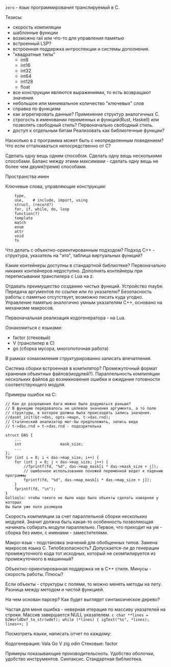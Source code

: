 `zero` - язык программирования транслируемый в C.

Тезисы:
* скорость компиляции
* шаблонные функции
* возможно raii или что-то для управления памятью
* встроенный LSP?
* встроенная поддержка интроспекции и системы дополнения.
* "квадратные типы" 
    - int8
    - int16
    - int32
    - int64
    - int128
    - float
* все конструкции являются выражениями, то есть возвращают значения
* небольшое или минимальное количество "ключевых" слов
* справка по функциям
* как агррегировать данные?
    Применение структур аналогичных C.
* строгость в именовании переменных и функций(Rust, Haskell) или позволять свободный стиль?
    Первоначально свободный стиль.
* доступ к отдельным битам
    Реализовать как библиотечные функции?

Насколько в z программа может быть с неопределенным поведением?
Что если отталкиваться непосредственно от C?

Сделать одну вещь одним способом.
Сделать одну вещь несколькими способами.
Баланс между этими максимами - сделать одну вещь не более чем двумя(тремя)
способами.

Пространства имен

Ключевые слова, управляющие конструкции:
```
    type, 
    use,    # include, import, using
    struct, (record?)
    for, if, while, do, loop
    function(?)
    template
    match
    enum
    attr
    void
    fn
```
Что делать с объектно-ориентированным подходом?
Подход C++ - структура, указатель на "это", таблица виртуальных функций?

Какие контейнеры доступны в стандартной библиотеке? 
Первоначально никаких контейнеров недоступно. Дополнять контейнеры при 
переписывании транспилера с Lua на z.

Отдавать преимущество созданию чистых функций. Устройство maybe.
Передача аргументов по ссылке или по указателю?
Безопасность работы с памятью отсутствует, возможно писать куда угодно.
Управление памятью аналогично умным указателям C++, основано на механизме
макросов.

Первоначальная реализация кодогенератора - на Lua.

Ознакомиться с языками:
* factor (стековый)
* V (транспилер в C)
* go (сборка мусора, многопоточная работа)

В рамках ознакомления структурированно записать впечатления.

Система сборки встроенная в компилятор? Промежуточный формат хранения 
объектных файлов(модулей?). Параллельность компиляции нескольких файлов до 
возникновения ошибки и ожидание готовности соответствующего модуля.

Примеры ошибок на C:

    // Как до разрешения бага можно было додуматься раньше?
    // В функцию передавалось не целевое значения аргумента, а то поле
    // структуры, в которое должна была происходить запись значения.
    //dasmt_init(&t->das, opts->mapn, t->das.rnd);
    // Статический анализатор мог-бы предположить, запись вида 
    // t->das.rnd = t->das.rnd - подозрительна

    struct DAS {
        ...
        int                 mask_size;
        ...
    };
    for (int i = 0; i < das->map_size; i++) {
        for (int j = 0; j < das->map_size; j++) {
            //fprintf(fd, "%d", das->map_mask[i * das->mask_size + j]);
            // ошибочное использование похожей переменной ведет к падению программы
            fprintf(fd, "%d", das->map_mask[i * das->map_size + j]);
        }
        fprintf(fd, "\n");
    }
    Golloolo: чтобы такого не было надо было объекты сделать наверное у которых
    бы были уже поля размеров


Скорость компиляции за счет параллельной сборки нескольких модулей. Значит
должна быть какая-то особенность позволяющая начинать собирать модули 
параллельно. Первое, что приходит на ум - сборка без имен, с именами - 
заместителями.

Макро-язык - подстановка значений для обобщенных типов. Замена макросов 
языка C. Типобезопасность? Допускается-ли до генерации промежуточного кода тот
исходных, который не скомпилируется из промежуточного в машинный?

Объектно-ориентированная поддержка не в C++ стиле. Минусы - скорость работы.
Плюсы?

Если объекты - структуры с полями, то можно менять методы на лету.
Разница между методом и чистой функцией.

На чем основан парсер? Как будет выглядет синтаксическое дерево?

Частая для меня ошибка - неверная итерация по массиву указателей на строки.
Массив завершается NULL указателем.
`c
char **lines = b2WorldDef_to_str(wdef);
while (*lines) {
    igText("%s", *lines);
    lines++;
}
`

Посмотреть языки, написать отчет по каждому:

Кодогенерация:
    Vala
    Go
    V
    zig
    odin
Стековые:
    factor

Примеры показывающие производительсноть. 
Удобство оболочки, удобство инструментов.
Синтаксис.
Стандартная библиотека.

